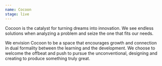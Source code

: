 ```yaml
---
name: Cocoon
stage: live
---
```

Cocoon is the catalyst for turning dreams into innovation. We see endless solutions when analyzing a problem and seize the one that fits our needs.

We envision Cocoon to be a space that encourages growth and connection in dual formality between the learning and the development. We choose to welcome the offbeat and push to pursue the unconventional, designing and creating to produce something truly great.
